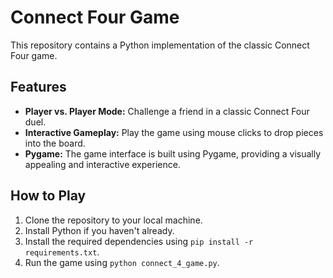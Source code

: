 # Connect Four Game

This repository contains a Python implementation of the classic Connect Four game. 

## Features

- **Player vs. Player Mode:** Challenge a friend in a classic Connect Four duel.
- **Interactive Gameplay:** Play the game using mouse clicks to drop pieces into the board.
- **Pygame:** The game interface is built using Pygame, providing a visually appealing and interactive experience.

## How to Play

1. Clone the repository to your local machine.
2. Install Python if you haven't already.
3. Install the required dependencies using `pip install -r requirements.txt`.
4. Run the game using `python connect_4_game.py`.
